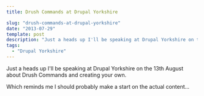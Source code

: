 ```yaml
---
title: Drush Commands at Drupal Yorkshire

slug: "drush-commands-at-drupal-yorkshire"
date: "2013-07-29"
template: post
description: "Just a heads up I'll be speaking at Drupal Yorkshire on the 13th August about Drush Commands and creating your own."
tags:
  - "Drupal Yorkshire"
---
```

Just a heads up I'll be speaking at Drupal Yorkshire on the 13th August about Drush Commands and creating your own.

Which reminds me I should probably make a start on the actual content...
